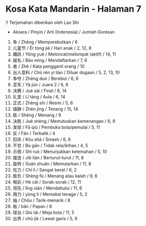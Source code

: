 # Kosa Kata Mandarin - Halaman 7

!! Terjemahan diberikan oleh Lao Shi

- Aksara / Pinyin / Arti (Indonesia) / Jumlah Goresan
1. 争 / Zhēng / Memperebutkan / 6
2. 儿童节 / Ér tóng jié / Hari anak / 2, 12, 8
3. 踊跃 / Yǒng yuè / Meloncat/melompat (aktif) / 14, 11
4. 报名 / Bào míng / Mendaftarkan / 7, 6
5. 者 / Zhě / Kata pengganti orang / 10
6. 出人意料 / Chū rén yì liào / Diluar dugaan / 5, 2, 13, 10
7. 争夺 / Zhēng duó / Berebut / 6, 6
8. 亚军 / Yà jūn / Juara 2 / 6, 6
9.  决赛 / Jué sài / Final / 6, 14
10. 礼堂 / Lǐ táng / Aula / 6, 14
11. 正式 / Zhèng shì / Resmi / 5, 6
12. 镇静 / Zhèn jìng / Tenang / 15, 14
13. 胜 / Shèng / Menang / 9
14. 决胜 / Jué shèng / Memutuskan kemenangan / 6, 9
15. 发球 / Fā qiú / Pembuka bola/pemulai / 5, 11
16. 反 / Fǎn / Terbalik / 4
17. 扣杀 / Kòu shā / Smash / 6, 6
18. 不甘 / Bù gān / Tidak rela/iklhas / 4, 5
19. 示弱 / Shì ruò / Menunjukkan kelemahan / 5, 10
20. 接连 / Jiē lián / Berturut-turut / 11, 8
21. 旋转 / Xuán zhuǎn / Memutarkan / 11, 8
22. 吃力 / Chī lì / Sangat berat / 6, 2
23. 胜负 / Shèng fù / Menang atau kalah / 9, 6
24. 喝彩 / Hè cǎi / Sorak-sorak / 12, 11
25. 领先 / lǐng xiān / Mendahului / 11, 6
26. 用力 / yòng lì / Memakai tenaga / 5, 2
27. 抽 / Chōu / Tarik-menarik / 8
28. 板 / bǎn / Papan / 8
29. 球台 / Qiú tái / Meja bola / 11, 5
30. 出界 / chū jiè / Lewat garis / 5, 9